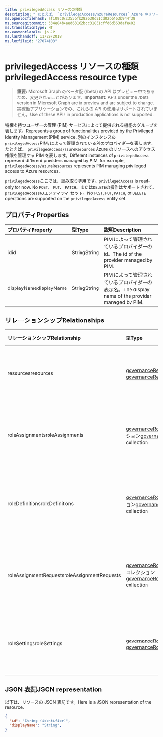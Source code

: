 ```yaml
---
title: privilegedAccess リソースの種類
description: " たとえば、 `privilegedAccess/azureResources` Azure のリソースへのアクセス権限を管理する PIM を表します。"
ms.openlocfilehash: af109c0cc355bfb282630d21cd02bb463b944f38
ms.sourcegitcommit: 334e84b4aed63162bcc31831cffd6d363dafee02
ms.translationtype: MT
ms.contentlocale: ja-JP
ms.lasthandoff: 11/29/2018
ms.locfileid: "27074103"
---
```

# <a name="privilegedaccess-resource-type"></a><span data-ttu-id="64862-103">privilegedAccess リソースの種類</span><span class="sxs-lookup"><span data-stu-id="64862-103">privilegedAccess resource type</span></span>

> <span data-ttu-id="64862-104">**重要:** Microsoft Graph のベータ版 (/beta) の API はプレビュー中であるため、変更されることがあります。</span><span class="sxs-lookup"><span data-stu-id="64862-104">**Important:** APIs under the /beta version in Microsoft Graph are in preview and are subject to change.</span></span> <span data-ttu-id="64862-105">実稼働アプリケーションでの、これらの API の使用はサポートされていません。</span><span class="sxs-lookup"><span data-stu-id="64862-105">Use of these APIs in production applications is not supported.</span></span>

<span data-ttu-id="64862-106">特権を持つユーザーの管理 (PIM) サービスによって提供される機能のグループを表します。</span><span class="sxs-lookup"><span data-stu-id="64862-106">Represents a group of functionalities provided by the Privileged Identity Management (PIM) service.</span></span> <span data-ttu-id="64862-107">別のインスタンスの`privilegedAccess`PIM; によって管理されている別のプロバイダーを表します。たとえば、 `privilegedAccess/azureResources` Azure のリソースへのアクセス権限を管理する PIM を表します。</span><span class="sxs-lookup"><span data-stu-id="64862-107">Different instances of `privilegedAccess` represent different providers managed by PIM; for example, `privilegedAccess/azureResources` represents PIM managing privileged access to Azure resources.</span></span>


<span data-ttu-id="64862-108">`privilegedAccess`ここでは、読み取り専用です。</span><span class="sxs-lookup"><span data-stu-id="64862-108">`privilegedAccess` is read-only for now.</span></span> <span data-ttu-id="64862-109">No `POST`、 `PUT`、 `PATCH`、または`DELETE`の操作はサポートされて、`privilegedAccess`のエンティティ セット。</span><span class="sxs-lookup"><span data-stu-id="64862-109">No `POST`, `PUT`, `PATCH`, or `DELETE` operations are supported on the `privilegedAccess` entity set.</span></span>

## <a name="properties"></a><span data-ttu-id="64862-110">プロパティ</span><span class="sxs-lookup"><span data-stu-id="64862-110">Properties</span></span>
| <span data-ttu-id="64862-111">プロパティ</span><span class="sxs-lookup"><span data-stu-id="64862-111">Property</span></span>  | <span data-ttu-id="64862-112">型</span><span class="sxs-lookup"><span data-stu-id="64862-112">Type</span></span>      |<span data-ttu-id="64862-113">説明</span><span class="sxs-lookup"><span data-stu-id="64862-113">Description</span></span>|
|:----------|:----------|:----------|
|<span data-ttu-id="64862-114">id</span><span class="sxs-lookup"><span data-stu-id="64862-114">id</span></span>         |<span data-ttu-id="64862-115">String</span><span class="sxs-lookup"><span data-stu-id="64862-115">String</span></span>     |<span data-ttu-id="64862-116">PIM によって管理されているプロバイダーの id。</span><span class="sxs-lookup"><span data-stu-id="64862-116">The id of the provider managed by PIM.</span></span>|
|<span data-ttu-id="64862-117">displayName</span><span class="sxs-lookup"><span data-stu-id="64862-117">displayName</span></span>|<span data-ttu-id="64862-118">String</span><span class="sxs-lookup"><span data-stu-id="64862-118">String</span></span>     |<span data-ttu-id="64862-119">PIM によって管理されているプロバイダーの表示名。</span><span class="sxs-lookup"><span data-stu-id="64862-119">The display name of the provider managed by PIM.</span></span>|


## <a name="relationships"></a><span data-ttu-id="64862-120">リレーションシップ</span><span class="sxs-lookup"><span data-stu-id="64862-120">Relationships</span></span>
| <span data-ttu-id="64862-121">リレーションシップ</span><span class="sxs-lookup"><span data-stu-id="64862-121">Relationship</span></span>   | <span data-ttu-id="64862-122">型</span><span class="sxs-lookup"><span data-stu-id="64862-122">Type</span></span>                                         |<span data-ttu-id="64862-123">説明</span><span class="sxs-lookup"><span data-stu-id="64862-123">Description</span></span>|
|:---------------|:---------------------------------------------|:----------|
|<span data-ttu-id="64862-124">resources</span><span class="sxs-lookup"><span data-stu-id="64862-124">resources</span></span>       |<span data-ttu-id="64862-125">[governanceResource](../resources/governanceresource.md)コレクション</span><span class="sxs-lookup"><span data-stu-id="64862-125">[governanceResource](../resources/governanceresource.md) collection</span></span>            |<span data-ttu-id="64862-126">プロバイダーのリソースのコレクションです。</span><span class="sxs-lookup"><span data-stu-id="64862-126">A collection of resources for the provider.</span></span>|
|<span data-ttu-id="64862-127">roleAssignments</span><span class="sxs-lookup"><span data-stu-id="64862-127">roleAssignments</span></span> |<span data-ttu-id="64862-128">[governanceRoleAssignment](../resources/governanceroleassignment.md)コレクション</span><span class="sxs-lookup"><span data-stu-id="64862-128">[governanceRoleAssignment](../resources/governanceroleassignment.md) collection</span></span>|<span data-ttu-id="64862-129">プロバイダーのロールの割り当てのコレクションです。</span><span class="sxs-lookup"><span data-stu-id="64862-129">A collection of role assignments for the provider.</span></span>|
|<span data-ttu-id="64862-130">roleDefinitions</span><span class="sxs-lookup"><span data-stu-id="64862-130">roleDefinitions</span></span> |<span data-ttu-id="64862-131">[governanceRoleDefinition](../resources/governanceroledefinition.md)コレクション</span><span class="sxs-lookup"><span data-stu-id="64862-131">[governanceRoleDefinition](../resources/governanceroledefinition.md) collection</span></span>|<span data-ttu-id="64862-132">プロバイダーのロール定義のコレクションです。</span><span class="sxs-lookup"><span data-stu-id="64862-132">A collection of role defintions for the provider.</span></span>|
|<span data-ttu-id="64862-133">roleAssignmentRequests</span><span class="sxs-lookup"><span data-stu-id="64862-133">roleAssignmentRequests</span></span> |<span data-ttu-id="64862-134">[governanceRoleAssignmentRequest](../resources/governanceroleassignmentrequest.md)コレクション</span><span class="sxs-lookup"><span data-stu-id="64862-134">[governanceRoleAssignmentRequest](../resources/governanceroleassignmentrequest.md) collection</span></span>|<span data-ttu-id="64862-135">プロバイダーの役割の割り当て要求のコレクションです。</span><span class="sxs-lookup"><span data-stu-id="64862-135">A collection of role assignment requests for the provider.</span></span>|
|<span data-ttu-id="64862-136">roleSettings</span><span class="sxs-lookup"><span data-stu-id="64862-136">roleSettings</span></span> |<span data-ttu-id="64862-137">[governanceRoleSetting](../resources/governancerolesetting.md)コレクション</span><span class="sxs-lookup"><span data-stu-id="64862-137">[governanceRoleSetting](../resources/governancerolesetting.md) collection</span></span>|<span data-ttu-id="64862-138">プロバイダーのロールの設定のコレクションです。</span><span class="sxs-lookup"><span data-stu-id="64862-138">A collection of role settings for the provider.</span></span>|


## <a name="json-representation"></a><span data-ttu-id="64862-139">JSON 表記</span><span class="sxs-lookup"><span data-stu-id="64862-139">JSON representation</span></span>

<span data-ttu-id="64862-140">以下は、リソースの JSON 表記です。</span><span class="sxs-lookup"><span data-stu-id="64862-140">Here is a JSON representation of the resource.</span></span>

<!-- {
  "blockType": "resource",
  "optionalProperties": [

  ],
  "@odata.type": "microsoft.graph.privilegedAccess"
}-->

```json
{
  "id": "String (identifier)",
  "displayName": "String",
}
```


<!-- uuid: 8fcb5dbc-d5aa-4681-8e31-b001d5168d79
2015-10-25 14:57:30 UTC -->
<!-- {
  "type": "#page.annotation",
  "description": "privilegedAccess",
  "keywords": "",
  "section": "documentation",
  "tocPath": ""
}-->

